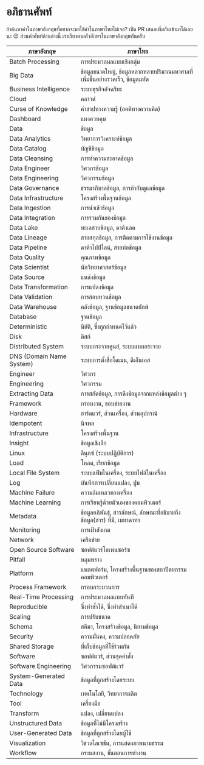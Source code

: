 # อภิธานศัพท์

ถ้าค้นหาคำในภาษาอังกฤษที่อยากจะมาใช้คำในภาษาไทยไม่เจอ?
เปิด PR เสนอเพิ่มกันเข้ามาได้เลยนะ 😉 ส่วนคำศัพท์ด้านล่างนี้
เราเรียงตามตัวอักษรในภาษาอังกฤษกันครับ

|         ภาษาอังกฤษ        |                            ภาษาไทย                            |
|--------------------------|---------------------------------------------------------------|
| Batch Processing         | การประมวลผลแบบเชิงกลุ่ม                                          |
| Big Data                 | ข้อมูลขนาดใหญ่, ข้อมูลหลากหลายปริมาณมหาศาลที่เพิ่มขึ้นอย่างรวดเร็ว, ข้อมูลมหัต |
| Business Intelligence    | ระบบธุรกิจอัจฉริยะ                                                |
| Cloud                    | คลาวด์                                                         |
| Curse of Knowledge       | คำสาปทางความรู้ (อคติทางความคิด)                                  |
| Dashboard                | แผงควบคุม                                                      |
| Data                     | ข้อมูล                                                          |
| Data Analytics           | วิทยาการวิเคราะห์ข้อมูล                                            |
| Data Catalog             | บัญชีข้อมูล                                                       |
| Data Cleansing           | การทำความสะอาดข้อมูล                                            |
| Data Engineer            | วิศวกรข้อมูล                                                     |
| Data Engineering         | วิศวกรรมข้อมูล                                                   |
| Data Governance          | ธรรมาภิบาลข้อมูล, การกำกับดูแลข้อมูล                                 |
| Data Infrastructure      | โครงสร้างพื้นฐานข้อมูล                                             |
| Data Ingestion           | การนำเข้าข้อมูล                                                 |
| Data Integration         | การรวมกันของข้อมูล                                               |
| Data Lake                | ทะเลสาบข้อมูล, ดาต้าเลค                                          |
| Data Lineage             | สายสกุลข้อมูล, การติดตามการใช้งานข้อมูล                              |
| Data Pipeline            | ดาต้าไปป์ไลน์, สายท่อข้อมูล                                         |
| Data Quality             | คุณภาพข้อมูล                                                     |
| Data Scientist           | นักวิทยาศาสตร์ข้อมูล                                               |
| Data Source              | แหล่งข้อมูล                                                      |
| Data Transformation      | การแปลงข้อมูล                                                   |
| Data Validation          | การสอบทวนข้อมูล                                                 |
| Data Warehouse           | คลังข้อมูล, ฐานข้อมูลขนาดยักษ์                                       |
| Database                 | ฐานข้อมูล                                                       |
| Deterministic            | นิยัติ, ซึ่งถูกกำหนดไว้แล้ว                                           |
| Disk                     | ดิสก์                                                           |
| Distributed System       | ระบบกระจายศูนย์, ระบบแบบกระจาย                                  |
| DNS (Domain Name System) | ระบบการตั้งชื่อโดเมน, ดีเอ็นเอส                                     |
| Engineer                 | วิศวกร                                                         |
| Engineering              | วิศวกรรม                                                       |
| Extracting Data          | การสกัดข้อมูล, การดึงข้อมูลจากแหล่งข้อมูลต่าง ๆ                         |
| Framework                | กรอบงาน, ขอบข่ายงาน                                            |
| Hardware                 | ฮาร์ดแวร์, ส่วนเครื่อง, ส่วนอุปกรณ์                                   |
| Idempotent               | นิจพล                                                          |
| Infrastructure           | โครงสร้างพื้นฐาน                                                 |
| Insight                  | ข้อมูลเชิงลึก                                                     |
| Linux                    | ลีนุกซ์ (ระบบปฏิบัติการ)                                            |
| Load                     | โหลด, เรียกข้อมูล                                                |
| Local File System        | ระบบแฟ้มในเครื่อง, ระบบไฟล์ในเครื่อง                                |
| Log                      | บันทึกการเปลี่ยนแปลง, ปูม                                          |
| Machine Failure          | ความล้มเหลวของเครื่อง                                            |
| Machine Learning         | การเรียนรู้ด้วยตัวเองของคอมพิวเตอร์                                  |
| Metadata                 | ข้อมูลอภิพันธุ์, สารลักษณ์, ลักษณะที่อธิบายถึง ข้อมูล(สาร) ที่มี, เมทาดาทา      |
| Monitoring               | การเฝ้าสังเกต                                                   |
| Network                  | เครือข่าย                                                       |
| Open Source Software     | ซอฟต์แวร์โอเพนซอร์ซ                                              |
| Pitfall                  | หลุมพราง                                                       |
| Platform                 | แพลตฟอร์ม, โครงสร้างพื้นฐานของสถาปัตยกรรมคอมพิวเตอร์                 |
| Process Framework        | กรอบกระบวนการ                                                 |
| Real-Time Processing     | การประมวลผลแบบทันที                                             |
| Reproducible             | ซึ่งทำซ้ำได้, ซึ่งทำสำเนาได้                                         |
| Scaling                  | การปรับขนาด                                                    |
| Schema                   | สคีมา, โครงสร้างข้อมูล, นิยามข้อมูล                                  |
| Security                 | ความมั่นคง, ความปลอดภัย                                          |
| Shared Storage           | ที่เก็บข้อมูลที่ใช้ร่วมกัน                                              |
| Software                 | ซอฟต์แวร์, ส่วนชุดคำสั่ง                                            |
| Software Engineering     | วิศวกรรมซอฟต์แวร์                                                |
| System-Generated Data    | ข้อมูลที่ถูกสร้างโดยระบบ                                            |
| Technology               | เทคโนโลยี, วิทยาการผลิต                                          |
| Tool                     | เครื่องมือ                                                       |
| Transform                | แปลง, เปลี่ยนแปลง                                               |
| Unstructured Data        | ข้อมูลที่ไม่มีโครงสร้าง                                              |
| User-Generated Data      | ข้อมูลที่ถูกสร้างโดยผู้ใช้                                             |
| Visualization            | วิชวลไลเซชัน, การแสดงภาพนามธรรม                                 |
| Workflow                 | กระแสงาน, ขั้นตอนการทำงาน                                       |

